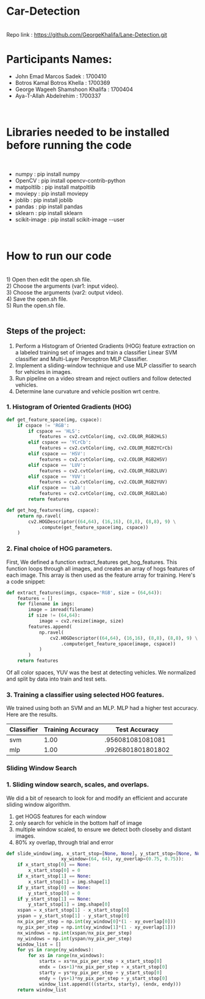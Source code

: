 # Car-Detection
</br>
<span>Repo link : </span><a href="https://github.com/GeorgeKhalifa/Lane-Detection.git">https://github.com/GeorgeKhalifa/Lane-Detection.git</a>
<h1> Participants Names:</br></h1>
<ul>
  <li><span>John Emad Marcos Sadek :</span>  1700410 </li>
  <li><span>Botros Kamal Botros Khella :</span>  1700369</li>
  <li><span>George Wageeh Shamshoon Khalifa :</span>  1700404</li>
  <li><span>Aya-T-Allah Abdelrehim :</span>  1700337</li>
</ul>
</br>

<h1>Libraries needed to be installed before running the code</h1>
</br>
<ul>
  <li><span>numpy :</span>  pip install numpy</li>
  <li><span>OpenCV :</span> pip install opencv-contrib-python</li>
  <li><span>matpoltlib :</span> pip install matpoltlib</li>
  <li><span>moviepy :</span> pip install moviepy</li>
  <li><span>joblib :</span> pip install joblib</li>
  <li><span>pandas :</span> pip install pandas</li>
  <li><span>sklearn :</span> pip install sklearn</li>
  <li><span>scikit-image :</span> pip install scikit-image --user</li>
</ul>
</br>
<h1>How to run our code</h1></br>
1) Open then edit the open.sh file. </br>
2) Choose the arguments (var1: input video).</br>
3) Choose the arguments (var2: output video).</br>
4) Save the open.sh file.</br>
5) Run the open.sh file.</br>

</br>


## Steps of the project:

1) Perform a Histogram of Oriented Gradients (HOG) feature extraction on a labeled training set of images and train a classifier Linear SVM classifier and Multi-Layer Perceptron MLP Classifier. <br/>
2) Implement a sliding-window technique and use MLP classifier to search for vehicles in images. <br/>
3) Run pipeline on a video stream and reject outliers and follow detected vehicles. <br/>
4) Determine lane curvature and vehicle position wrt centre. <br/>

### 1. Histogram of Oriented Gradients (HOG)
```python
def get_feature_space(img, cspace):
    if cspace != 'RGB':
        if cspace == 'HLS':
            features = cv2.cvtColor(img, cv2.COLOR_RGB2HLS)
        elif cspace == 'YCrCb':
            features = cv2.cvtColor(img, cv2.COLOR_RGB2YCrCb)
        elif cspace == 'HSV':
            features = cv2.cvtColor(img, cv2.COLOR_RGB2HSV)
        elif cspace == 'LUV':
            features = cv2.cvtColor(img, cv2.COLOR_RGB2LUV)
        elif cspace == 'YUV':
            features = cv2.cvtColor(img, cv2.COLOR_RGB2YUV)
        elif cspace == 'Lab':
            features = cv2.cvtColor(img, cv2.COLOR_RGB2Lab)
        return features

def get_hog_features(img, cspace):
    return np.ravel(
        cv2.HOGDescriptor((64,64), (16,16), (8,8), (8,8), 9) \
            .compute(get_feature_space(img, cspace))
    )
```
### 2. Final choice of HOG parameters.

First, We defined a function extract_features get_hog_features. This function loops through all images, and creates an array of hogs features of each image. This array is then used as the feature array for training.  Here's a code snippet:

```python
def extract_features(imgs, cspace='RGB', size = (64,64)):
    features = []
    for filename in imgs:
        image = imread(filename)
        if size != (64,64):
            image = cv2.resize(image, size)
        features.append(
            np.ravel(
                cv2.HOGDescriptor((64,64), (16,16), (8,8), (8,8), 9) \
                    .compute(get_feature_space(image, cspace))
            )
        )
    return features
```


Of all color spaces, YUV was the best at detecting vehicles. 
We normalized and split by data into train and test sets.
### 3. Training a classifier using selected HOG features.

We trained using both an SVM and an MLP. MLP had a higher test accuracy. Here are the results. 

|Classifier|Training Accuracy|Test Accuracy|
|----------|-----------------|-------------|
|svm |1.00|.956081081081081|
|mlp |1.00|.9926801801801802|

### Sliding Window Search

### 1. Sliding window search, scales, and overlaps. 

We did a bit of research to look for and modify an efficient and accurate sliding window algorithm.

1. get HOGS features for each window
2. only search for vehicle in the bottom half of image
3. multiple window scaled, to ensure we detect both closeby and distant images. 
4. 80% xy overlap, through trial and error

```python
def slide_window(img, x_start_stop=[None, None], y_start_stop=[None, None], 
                    xy_window=(64, 64), xy_overlap=(0.75, 0.75)):
    if x_start_stop[0] == None:
        x_start_stop[0] = 0
    if x_start_stop[1] == None:
        x_start_stop[1] = img.shape[1]
    if y_start_stop[0] == None:
        y_start_stop[0] = 0
    if y_start_stop[1] == None:
        y_start_stop[1] = img.shape[0]
    xspan = x_start_stop[1] - x_start_stop[0]
    yspan = y_start_stop[1] - y_start_stop[0]
    nx_pix_per_step = np.int(xy_window[0]*(1 - xy_overlap[0]))
    ny_pix_per_step = np.int(xy_window[1]*(1 - xy_overlap[1]))
    nx_windows = np.int(xspan/nx_pix_per_step) 
    ny_windows = np.int(yspan/ny_pix_per_step)
    window_list = []
    for ys in range(ny_windows):
        for xs in range(nx_windows):
            startx = xs*nx_pix_per_step + x_start_stop[0]
            endx = (xs+1)*nx_pix_per_step + x_start_stop[0]
            starty = ys*ny_pix_per_step + y_start_stop[0]
            endy = (ys+1)*ny_pix_per_step + y_start_stop[0]
            window_list.append(((startx, starty), (endx, endy)))
    return window_list
```
